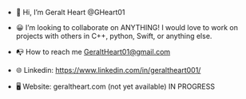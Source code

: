 - 👋 Hi, I’m Geralt Heart @GHeart01

- 😀 I’m looking to collaborate on
  ANYTHING! I would love to work on projects with others in C++, python, Swift, or anything else.
  
- 📭 How to reach me
  GeraltHeart01@gmail.com
  
- 🌐 Linkedin:
  https://www.linkedin.com/in/geraltheart001/

- 🖥️ Website:
geraltheart.com (not yet available)
  IN PROGRESS


